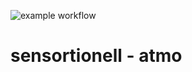 ![example workflow](https://github.com/AlexZeller/atmo/actions/workflows/dockerimage.yml/badge.svg)

# sensortionell - atmo 
